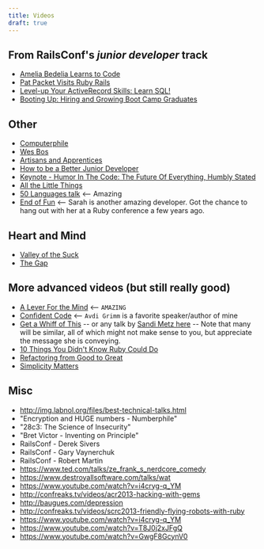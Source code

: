 ```yaml
---
title: Videos
draft: true
---
```


## From RailsConf's _junior developer_ track

- [Amelia Bedelia Learns to Code](https://www.youtube.com/watch?v=bSbla50tqZE)
- [Pat Packet Visits Ruby Rails](http://confreaks.tv/videos/railsconf2016-pat-packet-visits-ruby-rails)
- [Level-up Your ActiveRecord Skills: Learn SQL!](http://confreaks.tv/videos/railsconf2016-level-up-your-activerecord-skills-learn-sql)
- [Booting Up: Hiring and Growing Boot Camp Graduates](https://confreaks.tv/videos/railsconf2016-booting-up-hiring-and-growing-boot-camp-graduates)

## Other

- [Computerphile](https://www.youtube.com/channel/UC9-y-6csu5WGm29I7JiwpnA)
- [Wes Bos](https://www.youtube.com/user/wesbos)
- [Artisans and Apprentices](https://confreaks.tv/videos/railsconf2014-artisans-and-apprentices)
- [How to be a Better Junior Developer](https://confreaks.tv/videos/railsconf2014-how-to-be-a-better-junior-developer)
- [Keynote - Humor In The Code: The Future Of Everything, Humbly Stated](https://confreaks.tv/videos/railsconf2014-keynote-humor-in-the-code-the-future-of-everything-humbly-stated)
- [All the Little Things](https://confreaks.tv/videos/railsconf2014-all-the-little-things)
- [50 Languages talk](https://vimeo.com/25958308) <-- Amazing
- [End of Fun](https://www.youtube.com/watch?v=P4RA7NYyG24) <-- Sarah is another amazing developer. Got the chance to hang out with her at a Ruby conference a few years ago.

## Heart and Mind

- [Valley of the Suck](https://vimeo.com/86682728)
- [The Gap](https://vimeo.com/85040589)

## More advanced videos (but still really good)

- [A Lever For the Mind](https://codon.com/a-lever-for-the-mind) <-- `AMAZING`
- [Confident Code](http://confreaks.tv/videos/rubymidwest2011-confident-code) <-- `Avdi Grimm` is a favorite speaker/author of mine
- [Get a Whiff of This](https://confreaks.tv/videos/railsconf2016-get-a-whiff-of-this)
  -- or any talk by [Sandi Metz here](https://confreaks.tv/presenters/sandi-metz?page=) -- Note that many will be similar, all of which might not make sense to you, but appreciate the message she is conveying.
- [10 Things You Didn't Know Ruby Could Do](https://www.youtube.com/watch?v=aBgnlBoIkVM)
- [Refactoring from Good to Great](http://confreaks.tv/videos/aloharuby2012-refactoring-from-good-to-great)
- [Simplicity Matters](https://www.youtube.com/watch?v=rI8tNMsozo0)

## Misc

- http://img.labnol.org/files/best-technical-talks.html
- "Encryption and HUGE numbers - Numberphile"
- "28c3: The Science of Insecurity"
- "Bret Victor - Inventing on Principle"
- RailsConf - Derek Sivers
- RailsConf - Gary Vaynerchuk
- RailsConf - Robert Martin
- https://www.ted.com/talks/ze_frank_s_nerdcore_comedy
- https://www.destroyallsoftware.com/talks/wat
- https://www.youtube.com/watch?v=i4cryg-q_YM
- http://confreaks.tv/videos/acr2013-hacking-with-gems
- http://baugues.com/depression
- http://confreaks.tv/videos/scrc2013-friendly-flying-robots-with-ruby
- https://www.youtube.com/watch?v=i4cryg-q_YM
- https://www.youtube.com/watch?v=T8J0j2xJFgQ
- https://www.youtube.com/watch?v=GwgF8GcynV0
